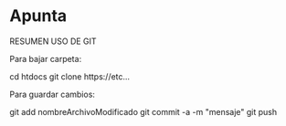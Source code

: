 # Apunta

RESUMEN USO DE GIT

Para bajar carpeta:

  cd htdocs 
  git clone  https://etc...



Para guardar cambios:

  git add nombreArchivoModificado
  git commit -a -m "mensaje"
  git push
